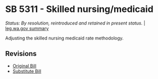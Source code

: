 # SB 5311 - Skilled nursing/medicaid
*Status: By resolution, reintroduced and retained in present status.* | [leg.wa.gov summary](https://app.leg.wa.gov/billsummary?BillNumber=5311&Year=2021)

Adjusting the skilled nursing medicaid rate methodology.

## Revisions
* [Original Bill](1/)
* [Substitute Bill](S/)